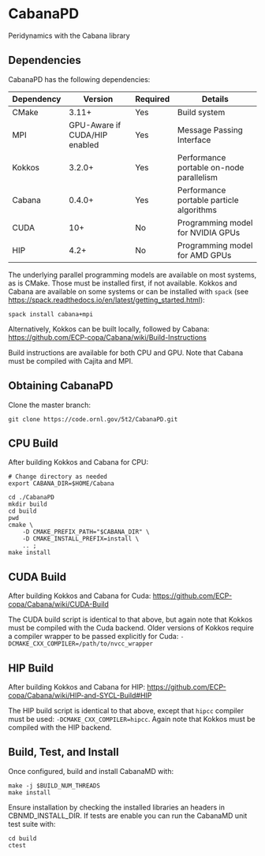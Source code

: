 # CabanaPD

Peridynamics with the Cabana library

## Dependencies
CabanaPD has the following dependencies:

|Dependency | Version | Required | Details|
|---------- | ------- |--------  |------- |
|CMake      | 3.11+   | Yes      | Build system
|MPI        | GPU-Aware if CUDA/HIP enabled | Yes | Message Passing Interface
|Kokkos     | 3.2.0+  | Yes      | Performance portable on-node parallelism
|Cabana     | 0.4.0+  | Yes      | Performance portable particle algorithms
|CUDA       | 10+     | No       | Programming model for NVIDIA GPUs
|HIP        | 4.2+    | No       | Programming model for AMD GPUs

The underlying parallel programming models are available on most systems, as is
CMake. Those must be installed first, if not available. Kokkos and Cabana are
available on some systems or can be installed with `spack` (see
https://spack.readthedocs.io/en/latest/getting_started.html):

```
spack install cabana+mpi
```

Alternatively, Kokkos can be built locally, followed by Cabana:
https://github.com/ECP-copa/Cabana/wiki/Build-Instructions

Build instructions are available for both CPU and GPU. Note that Cabana must be
compiled with Cajita and MPI.

## Obtaining CabanaPD

Clone the master branch:

```
git clone https://code.ornl.gov/5t2/CabanaPD.git
```

## CPU Build
After building Kokkos and Cabana for CPU:
```
# Change directory as needed
export CABANA_DIR=$HOME/Cabana

cd ./CabanaPD
mkdir build
cd build
pwd
cmake \
    -D CMAKE_PREFIX_PATH="$CABANA_DIR" \
    -D CMAKE_INSTALL_PREFIX=install \
    .. ;
make install
```

## CUDA Build
After building Kokkos and Cabana for Cuda:
https://github.com/ECP-copa/Cabana/wiki/CUDA-Build

The CUDA build script is identical to that above, but again note that Kokkos
must be compiled with the Cuda backend. Older versions of Kokkos require a
compiler wrapper to be passed explicitly for Cuda:
`-DCMAKE_CXX_COMPILER=/path/to/nvcc_wrapper`

## HIP Build
After building Kokkos and Cabana for HIP:
https://github.com/ECP-copa/Cabana/wiki/HIP-and-SYCL-Build#HIP

The HIP build script is identical to that above, except that `hipcc` compiler
must be used: `-DCMAKE_CXX_COMPILER=hipcc`. Again note that Kokkos must be
compiled with the HIP backend.

## Build, Test, and Install

Once configured, build and install CabanaMD with:
```
make -j $BUILD_NUM_THREADS
make install
```
Ensure installation by checking the installed libraries an headers in CBNMD_INSTALL_DIR. If tests are enable you can run the CabanaMD unit test suite with:
```
cd build
ctest
```
